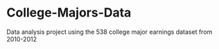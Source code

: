 # College-Majors-Data
Data analysis project using the 538 college major earnings dataset from 2010-2012

